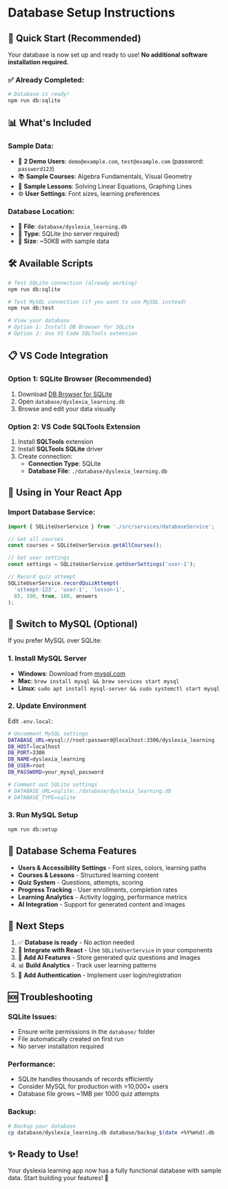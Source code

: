 # Database Setup Instructions

## 🎯 **Quick Start (Recommended)**

Your database is now set up and ready to use! **No additional software installation required.**

### ✅ **Already Completed:**
```bash
# Database is ready!
npm run db:sqlite
```

## 📊 **What's Included**

### **Sample Data:**
- 👥 **2 Demo Users**: `demo@example.com`, `test@example.com` (password: `password123`)
- 📚 **Sample Courses**: Algebra Fundamentals, Visual Geometry
- 📖 **Sample Lessons**: Solving Linear Equations, Graphing Lines
- ⚙️ **User Settings**: Font sizes, learning preferences

### **Database Location:**
- 📁 **File**: `database/dyslexia_learning.db`
- 🔧 **Type**: SQLite (no server required)
- 💾 **Size**: ~50KB with sample data

## 🛠️ **Available Scripts**

```bash
# Test SQLite connection (already working)
npm run db:sqlite

# Test MySQL connection (if you want to use MySQL instead)
npm run db:test

# View your database
# Option 1: Install DB Browser for SQLite
# Option 2: Use VS Code SQLTools extension
```

## 📋 **VS Code Integration**

### **Option 1: SQLite Browser (Recommended)**
1. Download [DB Browser for SQLite](https://sqlitebrowser.org/)
2. Open `database/dyslexia_learning.db`
3. Browse and edit your data visually

### **Option 2: VS Code SQLTools Extension**
1. Install **SQLTools** extension
2. Install **SQLTools SQLite** driver
3. Create connection:
   - **Connection Type**: SQLite
   - **Database File**: `./database/dyslexia_learning.db`

## 🔄 **Using in Your React App**

### **Import Database Service:**
```typescript
import { SQLiteUserService } from './src/services/databaseService';

// Get all courses
const courses = SQLiteUserService.getAllCourses();

// Get user settings
const settings = SQLiteUserService.getUserSettings('user-1');

// Record quiz attempt
SQLiteUserService.recordQuizAttempt(
  'attempt-123', 'user-1', 'lesson-1', 
  85, 100, true, 180, answers
);
```

## 🔄 **Switch to MySQL (Optional)**

If you prefer MySQL over SQLite:

### **1. Install MySQL Server**
- **Windows**: Download from [mysql.com](https://dev.mysql.com/downloads/mysql/)
- **Mac**: `brew install mysql && brew services start mysql`
- **Linux**: `sudo apt install mysql-server && sudo systemctl start mysql`

### **2. Update Environment**
Edit `.env.local`:
```bash
# Uncomment MySQL settings
DATABASE_URL=mysql://root:password@localhost:3306/dyslexia_learning
DB_HOST=localhost
DB_PORT=3306
DB_NAME=dyslexia_learning
DB_USER=root
DB_PASSWORD=your_mysql_password

# Comment out SQLite settings
# DATABASE_URL=sqlite:./database/dyslexia_learning.db
# DATABASE_TYPE=sqlite
```

### **3. Run MySQL Setup**
```bash
npm run db:setup
```

## 🎯 **Database Schema Features**

- **Users & Accessibility Settings** - Font sizes, colors, learning paths
- **Courses & Lessons** - Structured learning content
- **Quiz System** - Questions, attempts, scoring
- **Progress Tracking** - User enrollments, completion rates
- **Learning Analytics** - Activity logging, performance metrics
- **AI Integration** - Support for generated content and images

## 🚀 **Next Steps**

1. ✅ **Database is ready** - No action needed
2. 🔌 **Integrate with React** - Use `SQLiteUserService` in your components
3. 🧠 **Add AI Features** - Store generated quiz questions and images
4. 📊 **Build Analytics** - Track user learning patterns
5. 🔐 **Add Authentication** - Implement user login/registration

## 🆘 **Troubleshooting**

### **SQLite Issues:**
- Ensure write permissions in the `database/` folder
- File automatically created on first run
- No server installation required

### **Performance:**
- SQLite handles thousands of records efficiently
- Consider MySQL for production with >10,000+ users
- Database file grows ~1MB per 1000 quiz attempts

### **Backup:**
```bash
# Backup your database
cp database/dyslexia_learning.db database/backup_$(date +%Y%m%d).db
```

## ✨ **Ready to Use!**

Your dyslexia learning app now has a fully functional database with sample data. Start building your features! 🚀